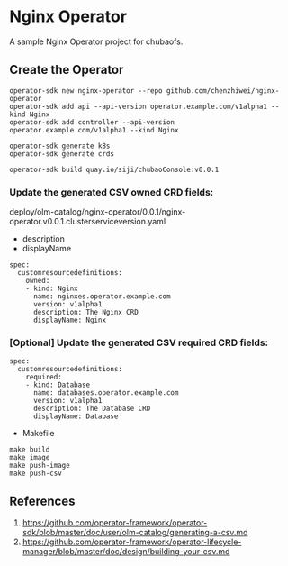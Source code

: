 # Nginx Operator

A sample Nginx Operator project for  chubaofs.


   ## Create the Operator

   ```
   operator-sdk new nginx-operator --repo github.com/chenzhiwei/nginx-operator
   operator-sdk add api --api-version operator.example.com/v1alpha1 --kind Nginx
   operator-sdk add controller --api-version operator.example.com/v1alpha1 --kind Nginx
   
   operator-sdk generate k8s
   operator-sdk generate crds
   
   operator-sdk build quay.io/siji/chubaoConsole:v0.0.1
   ```

   ### Update the generated CSV owned CRD fields:

   deploy/olm-catalog/nginx-operator/0.0.1/nginx-operator.v0.0.1.clusterserviceversion.yaml

   * description
   * displayName

   ```
   spec:
     customresourcedefinitions:
       owned:
       - kind: Nginx
         name: nginxes.operator.example.com
         version: v1alpha1
         description: The Nginx CRD
         displayName: Nginx
   ```

   ### [Optional] Update the generated CSV required CRD fields:

   ```
   spec:
     customresourcedefinitions:
       required:
       - kind: Database
         name: databases.operator.example.com
         version: v1alpha1
         description: The Database CRD
         displayName: Database
   ```

   * Makefile

   ```
   make build
   make image
   make push-image
   make push-csv
   ```

   ## References

   1. https://github.com/operator-framework/operator-sdk/blob/master/doc/user/olm-catalog/generating-a-csv.md
   1. https://github.com/operator-framework/operator-lifecycle-manager/blob/master/doc/design/building-your-csv.md